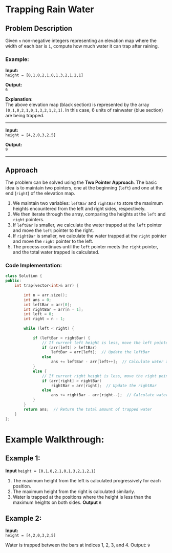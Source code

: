 # Trapping Rain Water

## Problem Description

Given `n` non-negative integers representing an elevation map where the width of each bar is `1`, compute how much water it can trap after raining.

### Example:

**Input:**  
`height = [0,1,0,2,1,0,1,3,2,1,2,1]`

**Output:**  
`6`

**Explanation:**  
The above elevation map (black section) is represented by the array `[0,1,0,2,1,0,1,3,2,1,2,1]`. In this case, 6 units of rainwater (blue section) are being trapped.

---

**Input:**  
`height = [4,2,0,3,2,5]`

**Output:**  
`9`

---

## Approach

The problem can be solved using the **Two Pointer Approach**. The basic idea is to maintain two pointers, one at the beginning (`left`) and one at the end (`right`) of the elevation map. 

1. We maintain two variables: `leftBar` and `rightBar` to store the maximum heights encountered from the left and right sides, respectively.
2. We then iterate through the array, comparing the heights at the `left` and `right` pointers.
3. If `leftBar` is smaller, we calculate the water trapped at the `left` pointer and move the `left` pointer to the right.
4. If `rightBar` is smaller, we calculate the water trapped at the `right` pointer and move the `right` pointer to the left.
5. The process continues until the `left` pointer meets the `right` pointer, and the total water trapped is calculated.

### Code Implementation:

```cpp
class Solution {
public:
    int trap(vector<int>& arr) {
         
        int n = arr.size();
        int ans = 0;
        int leftBar = arr[0];
        int rightBar = arr[n - 1];
        int left = 0;
        int right = n - 1;
        
        while (left < right) {
            
            if (leftBar < rightBar) {
                // If current left height is less, move the left pointer
                if (arr[left] > leftBar)
                    leftBar = arr[left];  // Update the leftBar
                else
                    ans += leftBar - arr[left++];  // Calculate water and move left pointer
            }
            else {
                // If current right height is less, move the right pointer
                if (arr[right] > rightBar)
                    rightBar = arr[right];  // Update the rightBar
                else
                    ans += rightBar - arr[right--];  // Calculate water and move right pointer
            }
        }
        return ans;  // Return the total amount of trapped water
    }
};

```

# Example Walkthrough:
## Example 1:
**Input**
`height = [0,1,0,2,1,0,1,3,2,1,2,1]`

1. The maximum height from the left is calculated progressively for each position.
2. The maximum height from the right is calculated similarly.
3. Water is trapped at the positions where the height is less than the maximum heights on both sides.
**Output**
`6`

## Example 2:
**Input:**  
`height = [4,2,0,3,2,5]`

Water is trapped between the bars at indices 1, 2, 3, and 4.
Output:
`9`
